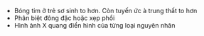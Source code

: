 - Bóng tim ở trẻ sơ sinh to hơn. Còn tuyến ức à trung thất to hơn  
- Phân biệt đông đặc hoặc xẹp phổi  
- Hình ảnh X quang điển hình của từng loại nguyên nhân